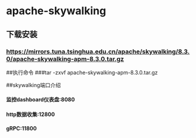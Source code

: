 # apache-skywalking

## 下载安装
### https://mirrors.tuna.tsinghua.edu.cn/apache/skywalking/8.3.0/apache-skywalking-apm-8.3.0.tar.gz

##执行命令
###tar -zxvf apache-skywalking-apm-8.3.0.tar.gz

##skywalking端口介绍

#### 监控dashboard仪表盘:8080    

#### http数据收集:12800

#### gRPC:11800

